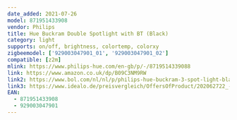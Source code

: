 ```yaml
---
date_added: 2021-07-26
model: 871951433908
vendor: Philips
title: Hue Buckram Double Spotlight with BT (Black)
category: light
supports: on/off, brightness, colortemp, colorxy
zigbeemodel: ['929003047901_01', '929003047901_02']
compatible: [z2m]
mlink: https://www.philips-hue.com/en-gb/p/-/8719514339088
link: https://www.amazon.co.uk/dp/B09C3NM9RW
link2: https://www.bol.com/nl/nl/p/philips-hue-buckram-3-spot-light-black-white-ambiance-bluetooth-dimmer-included/9300000002655640/
link3: https://www.idealo.de/preisvergleich/OffersOfProduct/202062722_-hue-bluetooth-white-ambiance-buckram-weiss-2x-5w-700lm-gu10-dimmswitch-schwarz-929003047901-philips.html
EAN: 
  - 871951433908
  - 929003047901
---
```

